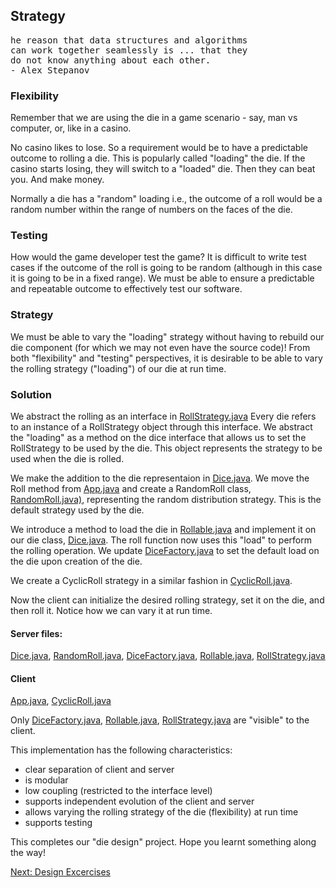 ## Strategy

<pre>
he reason that data structures and algorithms
can work together seamlessly is ... that they
do not know anything about each other.
- Alex Stepanov
</pre>

### Flexibility
Remember that we are using the die in a game scenario - say, man vs computer, or, like in a casino.

No casino likes to lose. So a requirement would be to have a predictable outcome to rolling a die. This is popularly called "loading" the die. If the casino starts losing, they will switch to a "loaded" die. Then they can beat you. And make money.

Normally a die has a "random" loading i.e., the outcome of a roll would be a random number within the range of numbers on the faces of the die.

### Testing
How would the game developer test the game? It is difficult to write test cases if the outcome of the roll is going to be random (although in this case it is going to be in a fixed range). We must be able to ensure a predictable and repeatable outcome to effectively test our software.

### Strategy
We must be able to vary the "loading" strategy without having to rebuild our die component (for which we may not even have the source code)! From both "flexibility" and "testing" perspectives, it is desirable to be able to vary the rolling strategy ("loading") of our die at run time.

### Solution
We abstract the rolling as an interface in [RollStrategy.java](src/main/java/RollStrategy.java) Every die refers to an instance of a RollStrategy object through this interface. We abstract the "loading" as a method on the dice interface that allows us to set the RollStrategy to be used by the die. This object represents the strategy to be used when the die is rolled.

We make the addition to the die representaion in [Dice.java](src/main/java/Dice.java). We move the Roll method from [App.java](src/main/java/App.java) and create a RandomRoll class, [RandomRoll.java)](src/main/java/RandomRoll.java), representing the random distribution strategy. This is the default strategy used by the die.

We introduce a method to load the die in [Rollable.java](src/main/java/Rollable.java) and implement it on our die class, [Dice.java](src/main/java/Dice.java). The roll function now uses this "load" to perform the rolling operation. We update [DiceFactory.java](src/main/java/DiceFactory.java) to set the default load on the die upon creation of the die.

We create a CyclicRoll strategy in a similar fashion in [CyclicRoll.java](src/main/java/CyclicRoll.java).

Now the client can initialize the desired rolling strategy, set it on the die, and then roll it. Notice how we can vary it at run time.

#### Server files:
[Dice.java](src/main/java/Dice.java), [RandomRoll.java](src/main/java/RandomRoll.java), [DiceFactory.java](src/main/java/DiceFactory.java), [Rollable.java](src/main/java/Rollable.java), [RollStrategy.java](src/main/java/RollStrategy.java)

#### Client
[App.java](src/main/java/App.java), [CyclicRoll.java](src/main/java/CyclicRoll.java)

Only [DiceFactory.java](src/main/java/DiceFactory.java), [Rollable.java](src/main/java/Rollable.java), [RollStrategy.java](src/main/java/RollStrategy.java) are "visible" to the client.

This implementation has the following characteristics:
- clear separation of client and server
- is modular
- low coupling (restricted to the interface level)
- supports independent evolution of the client and server
- allows varying the rolling strategy of the die (flexibility) at run time
- supports testing

This completes our "die design" project. Hope you learnt something along the way!

[Next: Design Excercises](../Exercises/Readme.md)